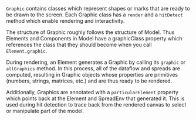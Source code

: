 `Graphic` contains classes which represent shapes or marks that are ready to be drawn to the screen. Each Graphic class has a `render` and a `hitDetect` method which enable rendering and interactivity.

The structure of Graphic roughly follows the structure of Model. Thus Elements and Components in Model have a graphicClass property which references the class that they should become when you call `Element.graphic`.

During rendering, an Element generates a Graphic by calling its `graphic` or `allGraphics` method. In this process, all of the dataflow and spreads are computed, resulting in Graphic objects whose properties are primitives (numbers, strings, matrices, etc.) and are thus ready to be rendered.

Additionally, Graphics are annotated with a `particularElement` property which points back at the Element and SpreadEnv that generated it. This is used during hit detection to trace back from the rendered canvas to select or manipulate part of the model.
